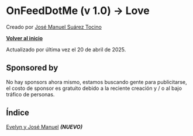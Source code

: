 # OnFeedDotMe (v 1.0) -> Love
Creado por [José Manuel Suárez Tocino](https://josemanuelsuareztocino-1998.github.io/josemanuelsuareztocino-1998/)

**[Volver al inicio](https://onfeedme.github.io/OnFeedMe/)**

Actualizado por última vez el 20 de abril de 2025.

## Sponsored by
No hay sponsors ahora mismo, estamos buscando gente para publicitarse, el costo de sponsor es gratuito debido a la reciente creación y / o al bajo tráfico de personas.

## Índice
[Evelyn y José Manuel](https://onfeedme.github.io/Evelyn_Jose_Manuel/) ***(NUEVO)***
